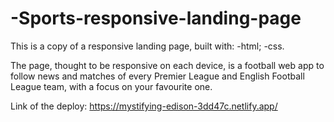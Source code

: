 # -Sports-responsive-landing-page
This is a copy of a responsive landing page, built with: -html; -css.  

The page, thought to be responsive on each device, is a football web app to follow news and matches of every Premier League and English Football League team, with a focus on your favourite one. 

Link of the deploy: https://mystifying-edison-3dd47c.netlify.app/
